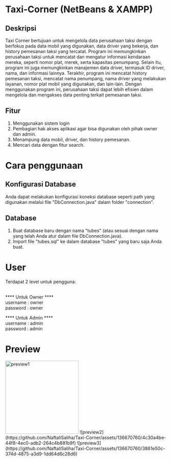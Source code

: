 # Taxi-Corner (NetBeans & XAMPP)
## Deskripsi
Taxi Corner bertujuan untuk mengelola data perusahaan taksi dengan berfokus pada data mobil yang digunakan, data driver yang bekerja, dan history pemesanan taksi yang tercatat. Program ini memungkinkan perusahaan taksi untuk mencatat dan mengatur informasi kendaraan mereka, seperti nomor plat, merek, serta kapasitas penumpang. Selain itu, program ini juga memungkinkan manajemen data driver, termasuk ID driver, nama, dan informasi lainnya. Terakhir, program ini mencatat history pemesanan taksi, mencatat nama penumpang, nama driver yang melakukan layanan, nomor plat mobil yang digunakan, dan lain-lain. Dengan menggunakan program ini, perusahaan taksi dapat lebih efisien dalam mengelola dan mengakses data penting terkait pemesanan taksi.
## Fitur
1. Menggunakan sistem login
2. Pembagian hak akses aplikasi agar bisa digunakan oleh pihak owner dan admin.
3. Menampung data mobil, driver, dan history pemesanan.
4. Mencari data dengan fitur search.

# Cara penggunaan
## Konfigurasi Database
Anda dapat melakukan konfigurasi koneksi database seperti path yang digunakan melalui file "DbConnection.java" dalam folder "connection".
## Database
1. Buat database baru dengan nama "tubes" (atau sesuai dengan nama yang telah Anda atur dalam file DbConnection.java).
2. Import file "tubes.sql" ke dalam database "tubes" yang baru saja Anda buat.

# User
Terdapat 2 level untuk pengguna: <br /><br />

**** Untuk Owner **** <br />
username : owner <br />
password : owner <br />

**** Untuk Admin **** <br />
username : admin <br />
password : admin <br />

# Preview
<img width="229" alt="preview1" src="https://github.com/NaftaliSaliha/Taxi-Corner/assets/136670760/f3cf659b-e1ce-4a87-a624-e40ae468fcc9">
![preview2](https://github.com/NaftaliSaliha/Taxi-Corner/assets/136670760/4c30a4be-44f8-4ec0-adb2-264c4b881b9f)
![preview3](https://github.com/NaftaliSaliha/Taxi-Corner/assets/136670760/3861e50c-374d-4875-a3d9-1dd64d6c28d6)
